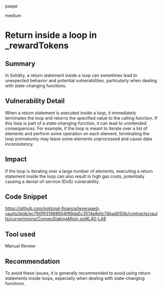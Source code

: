 paspe

medium

# Return inside a loop in _rewardTokens

## Summary
In Solidity, a return statement inside a loop can sometimes lead to unexpected behavior and potential vulnerabilities, particularly when dealing with state-changing functions.
## Vulnerability Detail
When a return statement is executed inside a loop, it immediately terminates the loop and returns the specified value to the calling function. If this loop is part of a state-changing function, it can lead to unintended consequences. For example, if the loop is meant to iterate over a list of elements and perform some operation on each element, terminating the loop prematurely may leave some elements unprocessed and cause data inconsistency.
## Impact
If the loop is iterating over a large number of elements, executing a return statement inside the loop can also result in high gas costs, potentially causing a denial-of-service (DoS) vulnerability.
## Code Snippet
https://github.com/notional-finance/leveraged-vaults/blob/ec790f931988904f99da5c3514e8e1c74bad050b/contracts/vaults/curve/mixins/ConvexStakingMixin.sol#L40-L48
## Tool used

Manual Review

## Recommendation
To avoid these issues, it is generally recommended to avoid using return statements inside loops, especially when dealing with state-changing functions.